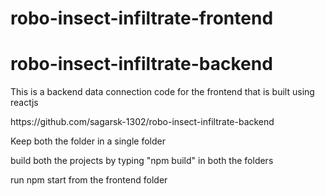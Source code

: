 # robo-insect-infiltrate-frontend

# robo-insect-infiltrate-backend

<p>This is a backend data connection code for the frontend that is built using reactjs</p>
<p>https://github.com/sagarsk-1302/robo-insect-infiltrate-backend</p>
<p>Keep both the folder in a single folder</p>
<p>build both the projects by typing "npm build" in both the folders</p>
<p>run npm start from the frontend folder</p>
